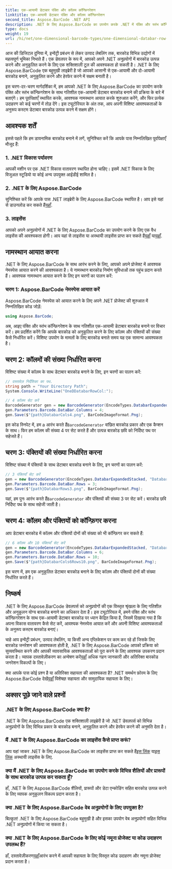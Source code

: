 ```yaml
---
title: एक-आयामी डेटाबार पंक्ति और कॉलम कॉन्फ़िगरेशन
linktitle: एक-आयामी डेटाबार पंक्ति और कॉलम कॉन्फ़िगरेशन
second_title: Aspose.BarCode .NET API
description: .NET के लिए Aspose.BarCode का उपयोग करके .NET में पंक्ति और स्तंभ कॉन्फ़िगरेशन के साथ गतिशील एक-आयामी डेटाबार बारकोड उत्पन्न करें। अनुकूलन आसान हो गया!
type: docs
weight: 19
url: /hi/net/one-dimensional-barcode-types/one-dimensional-databar-row-column-configuration/
---
```


आज की डिजिटल दुनिया में, इन्वेंट्री प्रबंधन से लेकर उत्पाद लेबलिंग तक, बारकोड विभिन्न उद्योगों में महत्वपूर्ण भूमिका निभाते हैं। एक डेवलपर के रूप में, आपको अपने .NET अनुप्रयोगों में बारकोड उत्पन्न करने और अनुकूलित करने के लिए एक शक्तिशाली टूल की आवश्यकता हो सकती है। .NET के लिए Aspose.BarCode एक बहुमुखी लाइब्रेरी है जो आपको आसानी से एक-आयामी और दो-आयामी बारकोड बनाने, अनुकूलित करने और हेरफेर करने में सक्षम बनाती है।

इस चरण-दर-चरण मार्गदर्शिका में, हम आपको .NET के लिए Aspose.BarCode का उपयोग करके पंक्ति और स्तंभ कॉन्फ़िगरेशन के साथ गतिशील एक-आयामी डेटाबार बारकोड बनाने की प्रक्रिया के बारे में बताएंगे। हम पूर्वापेक्षाएँ स्थापित करके, आवश्यक नामस्थान आयात करके शुरुआत करेंगे, और फिर प्रत्येक उदाहरण को कई चरणों में तोड़ देंगे। इस ट्यूटोरियल के अंत तक, आप अपनी विशिष्ट आवश्यकताओं के अनुरूप कस्टम डेटाबार बारकोड उत्पन्न करने में सक्षम होंगे।

## आवश्यक शर्तें

इससे पहले कि हम डायनामिक बारकोड बनाने में लगें, सुनिश्चित करें कि आपके पास निम्नलिखित पूर्वापेक्षाएँ मौजूद हैं:

### 1. .NET विकास पर्यावरण

आपकी मशीन पर एक .NET विकास वातावरण स्थापित होना चाहिए। इसमें .NET विकास के लिए विजुअल स्टूडियो या कोई अन्य उपयुक्त आईडीई शामिल है।

### 2. .NET के लिए Aspose.BarCode

 सुनिश्चित करें कि आपके पास .NET लाइब्रेरी के लिए Aspose.BarCode स्थापित है। आप इसे यहां से डाउनलोड कर सकते हैं[यहाँ](https://releases.aspose.com/barcode/net/).

### 3. लाइसेंस

 आपको अपने अनुप्रयोगों में .NET के लिए Aspose.BarCode का उपयोग करने के लिए एक वैध लाइसेंस की आवश्यकता होगी। आप यहां से लाइसेंस या अस्थायी लाइसेंस प्राप्त कर सकते हैं[यहाँ](https://purchase.aspose.com/buy) या[यहाँ](https://purchase.aspose.com/temporary-license/).

## नामस्थान आयात करना

.NET के लिए Aspose.BarCode के साथ आरंभ करने के लिए, आपको अपने प्रोजेक्ट में आवश्यक नेमस्पेस आयात करने की आवश्यकता है। ये नामस्थान बारकोड निर्माण सुविधाओं तक पहुंच प्रदान करते हैं। आवश्यक नामस्थान आयात करने के लिए इन चरणों का पालन करें:

### चरण 1: Aspose.BarCode नेमस्पेस आयात करें

Aspose.BarCode नेमस्पेस को आयात करने के लिए अपने .NET प्रोजेक्ट की शुरुआत में निम्नलिखित कोड जोड़ें:

```csharp
using Aspose.BarCode;
```

अब, आइए पंक्ति और स्तंभ कॉन्फ़िगरेशन के साथ गतिशील एक-आयामी डेटाबार बारकोड बनाने पर विचार करें। हम प्रदर्शित करेंगे कि आपके बारकोड को अनुकूलित करने के लिए कॉलम और पंक्तियों की संख्या कैसे निर्धारित करें। विशिष्ट उपयोग के मामलों के लिए बारकोड बनाते समय यह एक सामान्य आवश्यकता है।

## चरण 2: कॉलमों की संख्या निर्धारित करना

विशिष्ट संख्या में कॉलम के साथ डेटाबार बारकोड बनाने के लिए, इन चरणों का पालन करें:

```csharp
// दस्तावेज़ निर्देशिका का पथ.
string path = "Your Directory Path";
System.Console.WriteLine("OneDDatabarRowCol:");

// 4 कॉलम सेट करें
BarcodeGenerator gen = new BarcodeGenerator(EncodeTypes.DatabarExpandedStacked, "Databar Expanded Stacked long");
gen.Parameters.Barcode.DataBar.Columns = 4;
gen.Save($"{path}DatabarCols4.png", BarCodeImageFormat.Png);
```

 इस कोड स्निपेट में, हम a आरंभ करते हैं`BarcodeGenerator` वांछित बारकोड प्रकार और एक कैप्शन के साथ। फिर हम कॉलम की संख्या 4 पर सेट करते हैं और उत्पन्न बारकोड छवि को निर्दिष्ट पथ पर सहेजते हैं।

## चरण 3: पंक्तियों की संख्या निर्धारित करना

विशिष्ट संख्या में पंक्तियों के साथ डेटाबार बारकोड बनाने के लिए, इन चरणों का पालन करें:

```csharp
// 3 पंक्तियाँ सेट करें
gen = new BarcodeGenerator(EncodeTypes.DatabarExpandedStacked, "Databar Expanded Stacked long");
gen.Parameters.Barcode.DataBar.Rows = 3;
gen.Save($"{path}DatabarRows3.png", BarCodeImageFormat.Png);
```

 यहां, हम पुनः आरंभ करते हैं`BarcodeGenerator` और पंक्तियों की संख्या 3 पर सेट करें। बारकोड छवि निर्दिष्ट पथ के साथ सहेजी जाती है।

## चरण 4: कॉलम और पंक्तियों को कॉन्फ़िगर करना

आप डेटाबार बारकोड में कॉलम और पंक्तियों दोनों की संख्या को भी कॉन्फ़िगर कर सकते हैं:

```csharp
// 6 कॉलम और 10 पंक्तियाँ सेट करें
gen = new BarcodeGenerator(EncodeTypes.DatabarExpandedStacked, "Databar Expanded Stacked long");
gen.Parameters.Barcode.DataBar.Columns = 6;
gen.Parameters.Barcode.DataBar.Rows = 10;
gen.Save($"{path}DatabarCols6Rows10.png", BarCodeImageFormat.Png);
```

इस चरण में, हम एक अनुकूलित डेटाबार बारकोड बनाने के लिए कॉलम और पंक्तियों दोनों की संख्या निर्धारित करते हैं।

## निष्कर्ष

.NET के लिए Aspose.BarCode डेवलपर्स को अनुप्रयोगों की एक विस्तृत श्रृंखला के लिए गतिशील और अनुकूलन योग्य बारकोड बनाने का अधिकार देता है। इस ट्यूटोरियल में, हमने पंक्ति और स्तंभ कॉन्फ़िगरेशन के साथ एक-आयामी डेटाबार बारकोड पर ध्यान केंद्रित किया है, जिसमें दिखाया गया है कि अपना विकास वातावरण कैसे सेट करें, आवश्यक नेमस्पेस आयात करें और अपनी विशिष्ट आवश्यकताओं के अनुरूप कस्टम बारकोड बनाएं।

 चाहे आप इन्वेंट्री प्रबंधन, उत्पाद लेबलिंग, या किसी अन्य एप्लिकेशन पर काम कर रहे हों जिसके लिए बारकोड जनरेशन की आवश्यकता होती है, .NET के लिए Aspose.BarCode आपको प्रक्रिया को सुव्यवस्थित करने और आपकी व्यावसायिक आवश्यकताओं को पूरा करने के लिए आवश्यक उपकरण प्रदान करता है। व्यापक दस्तावेज़ीकरण का अन्वेषण करें[यहाँ](https://reference.aspose.com/barcode/net/) अधिक गहन जानकारी और अतिरिक्त बारकोड जनरेशन विकल्पों के लिए।

क्या आपके पास कोई प्रश्न है या अतिरिक्त सहायता की आवश्यकता है? .NET समर्थन फ़ोरम के लिए Aspose.BarCode देखें[यहाँ](https://forum.aspose.com/c/barcode/13) विशेषज्ञ सहायता और सामुदायिक सहायता के लिए।

## अक्सर पूछे जाने वाले प्रश्नों

### .NET के लिए Aspose.BarCode क्या है?
.NET के लिए Aspose.BarCode एक शक्तिशाली लाइब्रेरी है जो .NET डेवलपर्स को विभिन्न अनुप्रयोगों के लिए विभिन्न प्रकार के बारकोड बनाने, अनुकूलित करने और हेरफेर करने की अनुमति देता है।

### मैं .NET के लिए Aspose.BarCode का लाइसेंस कैसे प्राप्त करूं?
 आप यहां जाकर .NET के लिए Aspose.BarCode का लाइसेंस प्राप्त कर सकते हैं[इस लिंक](https://purchase.aspose.com/buy) या[इस लिंक](https://purchase.aspose.com/temporary-license/) अस्थायी लाइसेंस के लिए.

### क्या मैं .NET के लिए Aspose.BarCode का उपयोग करके विभिन्न शैलियों और प्रारूपों के साथ बारकोड उत्पन्न कर सकता हूँ?
हाँ, .NET के लिए Aspose.BarCode शैलियों, प्रारूपों और डेटा एन्कोडिंग सहित बारकोड उत्पन्न करने के लिए व्यापक अनुकूलन विकल्प प्रदान करता है।

### क्या .NET के लिए Aspose.BarCode वेब अनुप्रयोगों के लिए उपयुक्त है?
बिल्कुल! .NET के लिए Aspose.BarCode बहुमुखी है और इसका उपयोग वेब अनुप्रयोगों सहित विभिन्न .NET अनुप्रयोगों में किया जा सकता है।

### क्या .NET के लिए Aspose.BarCode के लिए कोई नमूना प्रोजेक्ट या कोड उदाहरण उपलब्ध हैं?
 हाँ, दस्तावेज़ीकरण[यहाँ](https://reference.aspose.com/barcode/net/)आरंभ करने में आपकी सहायता के लिए विस्तृत कोड उदाहरण और नमूना प्रोजेक्ट प्रदान करता है।


